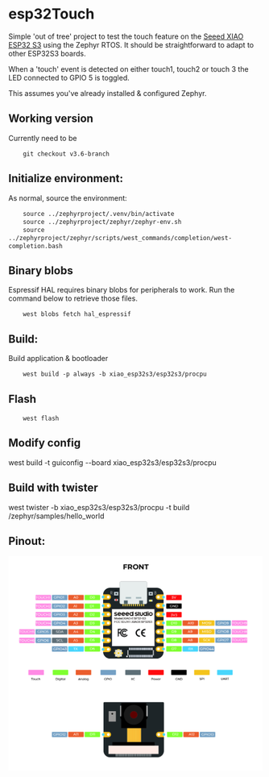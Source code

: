 # esp32Touch
Simple 'out of tree' project to test the touch feature on the [Seeed XIAO ESP32 S3](https://docs.zephyrproject.org/latest/boards/seeed/xiao_esp32s3/doc/index.html) using the Zephyr RTOS. It should be straightforward to adapt to other ESP32S3 boards.

When a 'touch' event is detected on either touch1, touch2 or touch 3 the LED connected to GPIO 5 is toggled.

This assumes you've already installed & configured Zephyr.

## Working version
Currently need to be
```
    git checkout v3.6-branch
```

## Initialize environment:
As normal, source the environment:
```
    source ../zephyrproject/.venv/bin/activate
    source ../zephyrproject/zephyr/zephyr-env.sh
    source ../zephyrproject/zephyr/scripts/west_commands/completion/west-completion.bash
```
## Binary blobs
Espressif HAL requires binary blobs for peripherals to work. Run the command below to retrieve those files.
```
    west blobs fetch hal_espressif
```
## Build:
Build application & bootloader
```
    west build -p always -b xiao_esp32s3/esp32s3/procpu
```
## Flash
```
    west flash
```

## Modify config
 west build -t guiconfig --board xiao_esp32s3/esp32s3/procpu

 ## Build with twister
 west twister -b xiao_esp32s3/esp32s3/procpu -t build /zephyr/samples/hello_world

## Pinout:

![ESP32S3](images/esp32s3_pinout.jpeg)